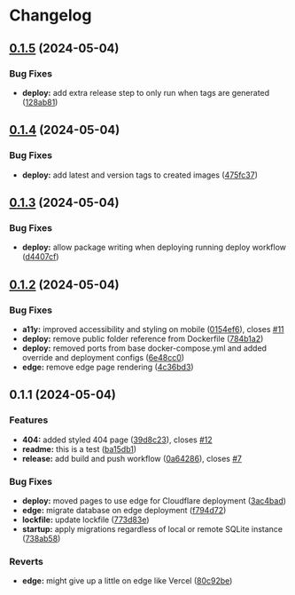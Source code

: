# Changelog

## [0.1.5](https://github.com/ngregrichardson/linxz/compare/v0.1.4...v0.1.5) (2024-05-04)


### Bug Fixes

* **deploy:** add extra release step to only run when tags are generated ([128ab81](https://github.com/ngregrichardson/linxz/commit/128ab811500dc9dbc55e657f6ec6b7f1ffea4825))

## [0.1.4](https://github.com/ngregrichardson/linxz/compare/v0.1.3...v0.1.4) (2024-05-04)


### Bug Fixes

* **deploy:** add latest and version tags to created images ([475fc37](https://github.com/ngregrichardson/linxz/commit/475fc37080331c353971f59f42aac5339b676435))

## [0.1.3](https://github.com/ngregrichardson/linxz/compare/v0.1.2...v0.1.3) (2024-05-04)


### Bug Fixes

* **deploy:** allow package writing when deploying running deploy workflow ([d4407cf](https://github.com/ngregrichardson/linxz/commit/d4407cf486868c0846a5143fd8034443164ce4e7))

## [0.1.2](https://github.com/ngregrichardson/linxz/compare/v0.1.1...v0.1.2) (2024-05-04)


### Bug Fixes

* **a11y:** improved accessibility and styling on mobile ([0154ef6](https://github.com/ngregrichardson/linxz/commit/0154ef654efee6ffde44e9db2d4679e0bbb89e13)), closes [#11](https://github.com/ngregrichardson/linxz/issues/11)
* **deploy:** remove public folder reference from Dockerfile ([784b1a2](https://github.com/ngregrichardson/linxz/commit/784b1a24beccec77459896659b5912831272e759))
* **deploy:** removed ports from base docker-compose.yml and added override and deployment configs ([6e48cc0](https://github.com/ngregrichardson/linxz/commit/6e48cc0c5e912be57c8ed08b288353ef84e1b349))
* **edge:** remove edge page rendering ([4c36bd3](https://github.com/ngregrichardson/linxz/commit/4c36bd391fb5502d5d4a06a7c9a4f2c4852eb8de))

## 0.1.1 (2024-05-04)


### Features

* **404:** added styled 404 page ([39d8c23](https://github.com/ngregrichardson/linxz/commit/39d8c23dedc5d87222fe28a2f65296f7ee23be85)), closes [#12](https://github.com/ngregrichardson/linxz/issues/12)
* **readme:** this is a test ([ba15db1](https://github.com/ngregrichardson/linxz/commit/ba15db12d9e20656fdcffd306711ca4336cd4258))
* **release:** add build and push workflow ([0a64286](https://github.com/ngregrichardson/linxz/commit/0a642866971c4a311216930b5319024096732590)), closes [#7](https://github.com/ngregrichardson/linxz/issues/7)


### Bug Fixes

* **deploy:** moved pages to use edge for Cloudflare deployment ([3ac4bad](https://github.com/ngregrichardson/linxz/commit/3ac4bad8b00a422ca6452fb0002aee5a5fc503f2))
* **edge:** migrate database on edge deployment ([f794d72](https://github.com/ngregrichardson/linxz/commit/f794d7224ef02a6d593814462dd2839451388ba1))
* **lockfile:** update lockfile ([773d83e](https://github.com/ngregrichardson/linxz/commit/773d83e562341ddb3d4bcea5f2dc4937797fd026))
* **startup:** apply migrations regardless of local or remote SQLite instance ([738ab58](https://github.com/ngregrichardson/linxz/commit/738ab58e4c07f0e73feb68d0812ab7d40c199234))


### Reverts

* **edge:** might give up a little on edge like Vercel ([80c92be](https://github.com/ngregrichardson/linxz/commit/80c92be74bf6a1aea0bd3e85761775ee09dcbde4))
